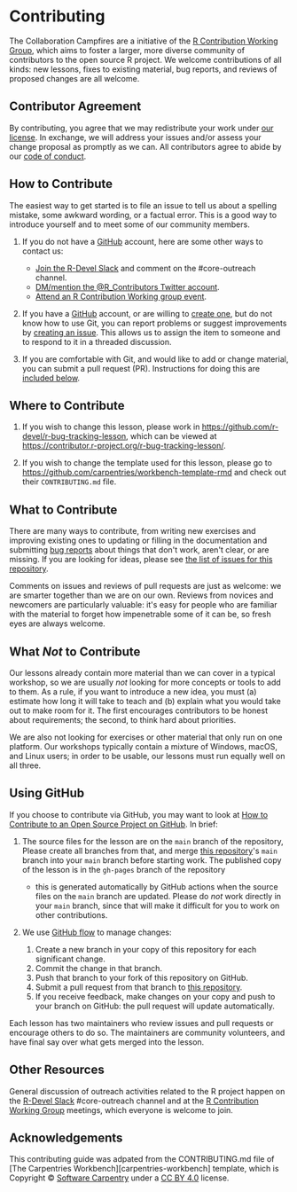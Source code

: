 # Contributing

The Collaboration Campfires are a initiative of the 
[R Contribution Working Group][rcwg], which aims to foster
a larger, more diverse community of contributors to the open source R project.
We welcome contributions of all kinds:
new lessons,
fixes to existing material,
bug reports,
and reviews of proposed changes are all welcome.

## Contributor Agreement

By contributing,
you agree that we may redistribute your work under [our license](LICENSE.md).
In exchange,
we will address your issues and/or assess your change proposal as promptly as we can.
All contributors
agree to abide by our [code of conduct](CONDUCT.md).

## How to Contribute

The easiest way to get started is to file an issue
to tell us about a spelling mistake,
some awkward wording,
or a factual error.
This is a good way to introduce yourself
and to meet some of our community members.

1.  If you do not have a [GitHub][github] account, here are some other ways to contact us:
    - [Join the R-Devel Slack][slack] and comment on the #core-outreach channel.
    - [DM/mention the @R_Contributors Twitter account][twitter].
    - [Attend an R Contribution Working group event][events].

2.  If you have a [GitHub][github] account,
    or are willing to [create one][github-join],
    but do not know how to use Git,
    you can report problems or suggest improvements by [creating an issue][issues].
    This allows us to assign the item to someone
    and to respond to it in a threaded discussion.

3.  If you are comfortable with Git,
    and would like to add or change material,
    you can submit a pull request (PR).
    Instructions for doing this are [included below](#using-github).

## Where to Contribute

1.  If you wish to change this lesson,
    please work in <https://github.com/r-devel/r-bug-tracking-lesson>,
    which can be viewed at <https://contributor.r-project.org/r-bug-tracking-lesson/>.

2.  If you wish to change the template used for this lesson,
    please go to <https://github.com/carpentries/workbench-template-rmd>
    and check out their `CONTRIBUTING.md` file.

## What to Contribute

There are many ways to contribute,
from writing new exercises and improving existing ones
to updating or filling in the documentation
and submitting [bug reports][issues]
about things that don't work, aren't clear, or are missing.
If you are looking for ideas,
please see [the list of issues for this repository][issues].

Comments on issues and reviews of pull requests are just as welcome:
we are smarter together than we are on our own.
Reviews from novices and newcomers are particularly valuable:
it's easy for people who are familiar with the material
to forget how impenetrable some of it can be,
so fresh eyes are always welcome.

## What *Not* to Contribute

Our lessons already contain more material than we can cover in a typical workshop,
so we are usually *not* looking for more concepts or tools to add to them.
As a rule,
if you want to introduce a new idea,
you must (a) estimate how long it will take to teach
and (b) explain what you would take out to make room for it.
The first encourages contributors to be honest about requirements;
the second, to think hard about priorities.

We are also not looking for exercises or other material that only run on one platform.
Our workshops typically contain a mixture of Windows, macOS, and Linux users;
in order to be usable,
our lessons must run equally well on all three.

## Using GitHub

If you choose to contribute via GitHub,
you may want to look at
[How to Contribute to an Open Source Project on GitHub][how-contribute].
In brief:

1.  The source files for the lesson are on the `main` branch of the repository,
    Please create all branches from that,
    and merge [this repository][repo]'s `main` branch into your `main` branch
    before starting work.
    The published copy of the lesson is in the `gh-pages` branch of the repository
    - this is generated automatically by GitHub actions 
    when the source files on the `main` branch are updated.
    Please do *not* work directly in your `main` branch,
    since that will make it difficult for you to work on other contributions.

2.  We use [GitHub flow][github-flow] to manage changes:
    1.  Create a new branch in your copy of this repository for each significant change.
    2.  Commit the change in that branch.
    3.  Push that branch to your fork of this repository on GitHub.
    4.  Submit a pull request from that branch to [this repository][repo].
    5.  If you receive feedback,
        make changes on your copy and push to your branch on GitHub:
        the pull request will update automatically.

Each lesson has two maintainers who review issues and pull requests
or encourage others to do so.
The maintainers are community volunteers,
and have final say over what gets merged into the lesson.

## Other Resources

General discussion of outreach activities related to the R project 
happen on the [R-Devel Slack][slack] #core-outreach channel and at
the [R Contribution Working Group][rcwg] meetings,
which everyone is welcome to join.

## Acknowledgements

This contributing guide was adpated from the CONTRIBUTING.md file of 
[The Carpentries Workbench][carpentries-workbench] template, which is 
Copyright © [Software Carpentry][swc-site] 
under a [CC BY 4.0][cc-by-human] license. 

[cc-by-human]: https://creativecommons.org/licenses/by/4.0/
[events]: https://contributor.r-project.org/events/
[github]: http://github.com
[github-flow]: https://guides.github.com/introduction/flow/
[github-join]: https://github.com/join
[how-contribute]: https://egghead.io/series/how-to-contribute-to-an-open-source-project-on-github
[issues]: issues/
[rcwg]: https://contributor.r-project.org/working-group
[repo]: /
[slack]: https://contributor.r-project.org/slack
[swc-site]: http://software-carpentry.org/
[twitter]: https://twitter.com/R_Contributors

